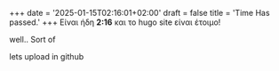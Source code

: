 +++
date = '2025-01-15T02:16:01+02:00'
draft = false
title = 'Time Has passed.'
+++
Είναι ήδη **2:16** και το  hugo site είναι έτοιμο! 

well..  Sort of

lets upload in github